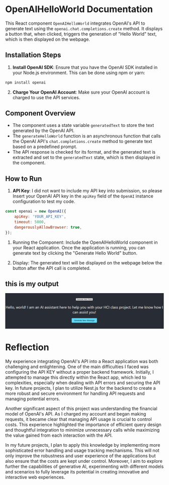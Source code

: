 # OpenAIHelloWorld Documentation

This React component `OpenAIHelloWorld` integrates OpenAI's API to generate text using the `openai.chat.completions.create` method. It displays a button that, when clicked, triggers the generation of "Hello World" text, which is then displayed on the webpage.

## Installation Steps

1. **Install OpenAI SDK**: Ensure that you have the OpenAI SDK installed in your Node.js environment. This can be done using npm or yarn:

```bash
npm install openai
```

2. **Charge Your OpenAI Account**: Make sure your OpenAI account is charged to use the API services.

## Component Overview

- The component uses a state variable `generatedText` to store the text generated by the OpenAI API.
- The `generateHelloWorld` function is an asynchronous function that calls the OpenAI API's `chat.completions.create` method to generate text based on a predefined prompt.
- The API response is checked for its format, and the generated text is extracted and set to the `generatedText` state, which is then displayed in the component.

## How to Run

1. **API Key**: I did not want to include my API key into submission, so please Insert your OpenAI API key in the `apiKey` field of the `OpenAI` instance configuration to test my code.

```javascript
const openai = new OpenAI({
    apiKey: 'YOUR_API_KEY',
    timeout: 5000,
    dangerouslyAllowBrowser: true,
});
```
1. Running the Component: Include the OpenAIHelloWorld component in your React application. Once the application is running, you can generate text by clicking the "Generate Hello World" button.

2. Display: The generated text will be displayed on the webpage below the button after the API call is completed.

## this is my output
![Project Output](https://github.com/Halfgear/bar-exam-gpt/blob/main/projectOutput.png)

# Reflection
My experience integrating OpenAI's API into a React application was both challenging and enlightening. One of the main difficulties I faced was configuring the API KEY without a proper backend framework. Initially, I attempted to manage this directly within the React app, which led to complexities, especially when dealing with API errors and securing the API key. In future projects, I plan to utilize Nest.js for the backend to create a more robust and secure environment for handling API requests and managing potential errors.

Another significant aspect of this project was understanding the financial model of OpenAI's API. As I charged my account and began making requests, it became clear that managing API usage is crucial to control costs. This experience highlighted the importance of efficient query design and thoughtful integration to minimize unnecessary calls while maximizing the value gained from each interaction with the API.

In my future projects, I plan to apply this knowledge by implementing more sophisticated error handling and usage tracking mechanisms. This will not only improve the robustness and user experience of the applications but also ensure that the costs are kept under control. Moreover, I aim to explore further the capabilities of generative AI, experimenting with different models and scenarios to fully leverage its potential in creating innovative and interactive web experiences.